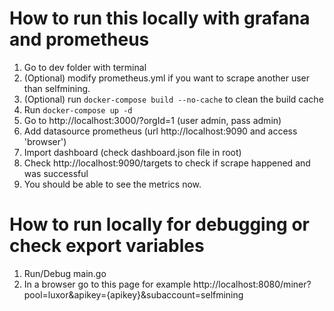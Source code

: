 # How to run this locally with grafana and prometheus

1. Go to dev folder with terminal
2. (Optional) modify prometheus.yml if you want to scrape another user than selfmining.
3. (Optional) run ```docker-compose build --no-cache``` to clean the build cache
4. Run ```docker-compose up -d```
5. Go to http://localhost:3000/?orgId=1 (user admin, pass admin)
6. Add datasource prometheus (url http://localhost:9090 and access 'browser')
7. Import dashboard (check dashboard.json file in root)
8. Check http://localhost:9090/targets to check if scrape happened and was successful
9. You should be able to see the metrics now.

# How to run locally for debugging or check export variables
1. Run/Debug main.go
2. In a browser go to this page for example http://localhost:8080/miner?pool=luxor&apikey={apikey}&subaccount=selfmining
